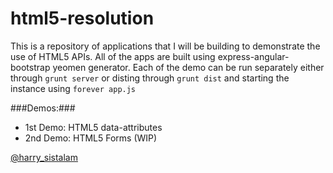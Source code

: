 html5-resolution
================

This is a repository of applications that I will be building to demonstrate the use of HTML5 APIs. All of the apps are built using express-angular-bootstrap yeomen generator. Each of the demo can be run separately either 
through `grunt server` or disting through `grunt dist` and starting the instance using `forever app.js`

###Demos:###

* 1st Demo: HTML5 data-attributes
* 2nd Demo: HTML5 Forms (WIP)



<a href="http://twitter.com/harry_sistalam">@harry_sistalam</a>

